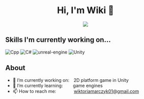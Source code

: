 <h1 align="center"><b>Hi, I'm Wiki</b> 👾</h1>
<p align="center"><img src="https://readme-typing-svg.herokuapp.com?font=Fira+Code&size=30&duration=8000&pause=1000&color=9633F7&center=true&vCenter=true&width=800&height=100&lines=Computer+Science+student;Passionate+about+making+computer+games"></p>


## <b>Skills I'm currently working on...</b>

![Cpp](https://user-images.githubusercontent.com/72278659/221452596-f967704a-1d95-4c09-b005-8cb9427e2e25.png)
![C#](https://user-images.githubusercontent.com/72278659/221452691-d4b580d1-c96e-4b61-a78c-6a908fa41f1c.png)
![unreal-engine](https://user-images.githubusercontent.com/72278659/221453041-5513d8b1-0807-4349-9f96-a3bd79a020eb.png)
![Unity](https://user-images.githubusercontent.com/72278659/221453210-862d62e2-3f4d-4f49-9f80-119ae823bb56.png)


## <b>About</b>

- 🔭 I’m currently working on:&emsp;2D platform game in Unity
- 🌱 I’m currently learning:&emsp;&emsp; game engines
- 📫 How to reach me:&emsp;&emsp;&emsp;&emsp;wiktoriamarczyk01@gmail.com
